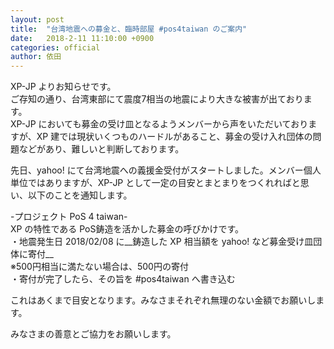 ```yaml
---
layout: post
title:  "台湾地震への募金と、臨時部屋 #pos4taiwan のご案内"
date:   2018-2-11 11:10:00 +0900
categories: official
author: 依田
---  
```

XP-JP よりお知らせです。  
ご存知の通り、台湾東部にて震度7相当の地震により大きな被害が出ております。  
XP-JP においても募金の受け皿となるようメンバーから声をいただいておりますが、XP 建では現状いくつものハードルがあること、募金の受け入れ団体の問題などがあり、難しいと判断しております。  

先日、yahoo! にて台湾地震への義援金受付がスタートしました。メンバー個人単位ではありますが、XP-JP として一定の目安とまとまりをつくれればと思い、以下のことを通知します。  

-プロジェクト PoS 4 taiwan-  
XP の特性である PoS鋳造を活かした募金の呼びかけです。  
・地震発生日 2018/02/08 に__鋳造した XP 相当額を yahoo! など募金受け皿団体に寄付__  
※500円相当に満たない場合は、500円の寄付  
・寄付が完了したら、その旨を #pos4taiwan へ書き込む  

これはあくまで目安となります。みなさまそれぞれ無理のない金額でお願いします。  

みなさまの善意とご協力をお願いします。  
